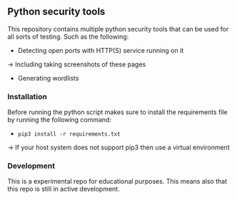 ## Python security tools
This repository contains multiple python security tools that can be used for all sorts of testing. Such as the following:
- Detecting open ports with HTTP(S) service running on it

-> Including taking screenshots of these pages
- Generating wordlists

### Installation
Before running the python script makes sure to install the requirements file by running the following command:
- `pip3 install -r requirements.txt`

-> If your host system does not support pip3 then use a virtual environment

### Development
This is a experimental repo for educational purposes. This means also that this repo is still in active development.